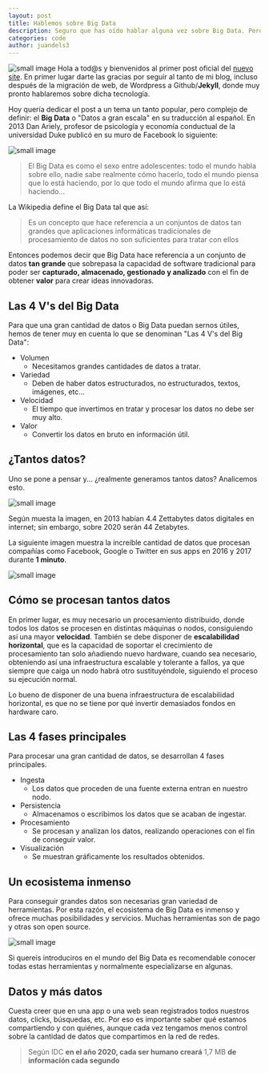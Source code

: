 ```yaml
---
layout: post
title: Hablemos sobre Big Data
description: Seguro que has oído hablar alguna vez sobre Big Data. Pero, ¿sabes todo lo que se encierra detrás realmente?
categories: code
author: juandels3
---
```


![small image](http://static.america-retail.com/2018/04/what-is-big-data.png)
Hola a tod@s y bienvenidos al primer post oficial del [nuevo site](https://juandels3.github.io/). En primer lugar darte las gracias por seguir al tanto de mi blog, incluso después de la migración de web, de Wordpress a Github/**Jekyll**, donde muy pronto hablaremos sobre dicha tecnología.

Hoy quería dedicar el post a un tema un tanto popular, pero complejo de definir: el **Big Data** o "Datos a gran escala" en su traducción al español. En 2013 Dan Ariely, profesor de psicología y economía conductual de la universidad Duke publicó en su muro de Facebook lo siguiente:

![small image](https://pbs.twimg.com/media/BpHiz_wCUAA_scg.png)

> El Big Data es como el sexo entre adolescentes: todo el mundo habla sobre ello, nadie sabe realmente cómo hacerlo, todo el mundo piensa que lo está haciendo, por lo que todo el mundo afirma que lo está haciendo...

La Wikipedia define el Big Data tal que así:

> Es un concepto que hace referencia a un conjuntos de datos tan grandes que aplicaciones informáticas tradicionales de procesamiento de datos no son suficientes para tratar con ellos

Entonces podemos decir que Big Data hace referencia a un conjunto de datos **tan grande** que sobrepasa la capacidad de software tradicional para poder ser **capturado, almacenado, gestionado y analizado** con el fin de obtener **valor** para crear ideas innovadoras.

## Las 4 V's del Big Data

Para que una gran cantidad de datos o Big Data puedan sernos útiles, hemos de tener muy en cuenta lo que se denominan "Las 4 V's del Big Data":

 - Volumen
	 - Necesitamos grandes cantidades de datos a tratar.
 - Variedad
	 - Deben de haber datos estructurados, no estructurados, textos, imágenes, etc...
 - Velocidad
	 - El tiempo que invertimos en tratar y procesar los datos no debe ser muy alto.
 - Valor
	 - Convertir los datos en bruto en información útil.

## ¿Tantos datos?

Uno se pone a pensar y... ¿realmente generamos tantos datos? Analicemos esto.

![small image](https://dc722jrlp2zu8.cloudfront.net/media/django-summernote/2018-01-25/40743221-d605-4813-b088-76eded6f9b7c.png)

Según muesta la imagen, en 2013 habían 4.4 Zettabytes datos digitales en internet; sin embargo, sobre 2020 serán 44 Zetabytes.

La siguiente imagen muestra la increíble cantidad de datos que procesan compañías como Facebook, Google o Twitter en sus apps en 2016 y 2017 durante **1 minuto**.

![small image](https://dc722jrlp2zu8.cloudfront.net/media/django-summernote/2018-01-25/884dc210-bbcb-473c-ab51-29b1baa4341f.png)

## Cómo se procesan tantos datos

En primer lugar, es muy necesario un procesamiento distribuido, donde todos los datos se procesen en distintas máquinas o nodos, consiguiendo así una mayor **velocidad**. 
También se debe disponer de **escalabilidad horizontal**, que es la capacidad de soportar el crecimiento de procesamiento tan solo añadiendo nuevo hardware, cuando sea necesario, obteniendo así una infraestructura escalable y tolerante a fallos, ya que siempre que caiga un nodo habrá otro sustituyéndole, siguiendo el proceso su ejecución normal.

Lo bueno de disponer de una buena infraestructura de escalabilidad horizontal, es que no se tiene por qué invertir demasiados fondos en hardware caro.

## Las 4 fases principales

Para procesar una gran cantidad de datos, se desarrollan 4 fases principales.

 - Ingesta
	 - Los datos que proceden de una fuente externa entran en nuestro nodo.
 - Persistencia
	 - Almacenamos o escribimos los datos que se acaban de ingestar.
 - Procesamiento
	 - Se procesan y analizan los datos, realizando operaciones con el fin de conseguir valor.
 - Visualización
	 - Se muestran gráficamente los resultados obtenidos.

## Un ecosistema inmenso

Para conseguir grandes datos son necesarias gran variedad de herramientas. Por esta razón, el ecosistema de Big Data es inmenso y ofrece muchas posibilidades y servicios. Muchas herramientas son de pago y otras son open source.

![small image](http://mattturck.com/wp-content/uploads/2017/05/Matt-Turck-FirstMark-2017-Big-Data-Landscape.png)

Si quereis introduciros en el mundo del Big Data es recomendable conocer todas estas herramientas y normalmente especializarse en algunas. 

## Datos y más datos

Cuesta creer que en una app o una web sean registrados todos nuestros datos, clicks, búsquedas, etc. Por eso es importante saber qué estamos compartiendo y con quiénes, aunque cada vez tengamos menos control sobre la cantidad de datos que compartimos en la red de redes. 

> Según IDC **en el año 2020, cada ser humano creará** 1,7 MB **de información cada segundo**